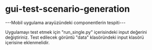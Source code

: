 # gui-test-scenario-generation

---Mobil uygulama arayüzündeki componentlerin tespiti---

Uygulamayı test etmek için "run_single.py" içerisindeki input değerini değiştiriniz.
Test edilecek görüntü "data" klasöründeki input klasörü içerisine eklenmelidir. 
